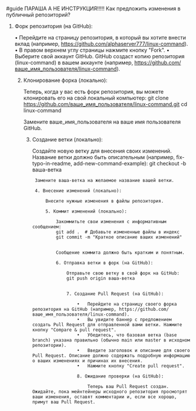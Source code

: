 #guide
ПАРАША А НЕ ИНСТРУКЦИЯ!!!!!
Как предложить изменения в публичный репозиторий?

1. Форк репозитория (на GitHub):

    •   Перейдите на страницу репозитория, в который вы хотите внести вклад (например, https://github.com/alphaserver777/linux-command).
    •   В правом верхнем углу страницы нажмите кнопку "Fork".
    •   Выберите свой аккаунт GitHub.  GitHub создаст копию репозитория (linux-command) в вашем аккаунте (например, https://github.com/ваше_имя_пользователя/linux-command).

    2. Клонирование форка (локально):

        Теперь, когда у вас есть форк репозитория, вы можете клонировать его на свой локальный компьютер:
        git clone https://github.com/ваше_имя_пользователя/linux-command.git
        cd linux-command


        Замените ваше_имя_пользователя на ваше имя пользователя GitHub.

        3. Создание ветки (локально):

            Создайте новую ветку для внесения своих изменений. Название ветки должно быть описательным (например, fix-typo-in-readme, add-new-command-example):
                git checkout -b ваша-ветка


                Замените ваша-ветка на желаемое название вашей ветки.

                4. Внесение изменений (локально):

                    Внесите нужные изменения в файлы репозитория.

                    5. Коммит изменений (локально):

                        Закоммитьте свои изменения с информативным сообщением:
                        git add .  # Добавьте измененные файлы в индекс
                        git commit -m "Краткое описание ваших изменений"


                        Сообщение коммита должно быть кратким и понятным.

                        6. Отправка ветки в форк (на GitHub):

                            Отправьте свою ветку в свой форк на GitHub:
                            git push origin ваша-ветка


                            7. Создание Pull Request (на GitHub):

                                •   Перейдите на страницу своего форка репозитория на GitHub (например, https://github.com/ваше_имя_пользователя/linux-command).
                                •   Вы увидите баннер с предложением создать Pull Request для отправленной вами ветки. Нажмите кнопку "Compare & pull request".
                                •   Убедитесь, что базовая ветка (base branch) указана правильно (обычно main или master в исходном репозитории).
                                •   Введите заголовок и описание для своего Pull Request. Описание должно содержать подробную информацию о ваших изменениях и причинах их внесения.
                                •   Нажмите кнопку "Create pull request".

                                8. Ожидание проверки (на GitHub):

                                    Теперь ваш Pull Request создан. Ожидайте, пока мейнтейнеры исходного репозитория просмотрят ваши изменения, оставят комментарии и, если все хорошо, примут ваш Pull Request.
